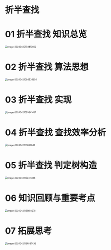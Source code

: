 # 折半查找



# 01 折半查找 知识总览

<img src="https://cvp.oss-cn-shanghai.aliyuncs.com/picgo/202404201934069.png" alt="image-20240420193410852" style="zoom:50%;" />



# 02 折半查找 算法思想

<img src="https://cvp.oss-cn-shanghai.aliyuncs.com/picgo/202404210849974.png" alt="image-20240421084934654" style="zoom:50%;" />



# 03 折半查找 实现

<img src="https://cvp.oss-cn-shanghai.aliyuncs.com/picgo/202404210958645.png" alt="image-20240421095841487" style="zoom:50%;" />



# 04 折半查找 查找效率分析

<img src="https://cvp.oss-cn-shanghai.aliyuncs.com/picgo/202404211110068.png" alt="image-20240421111057846" style="zoom: 50%;" />



# 05 折半查找 判定树构造

<img src="https://cvp.oss-cn-shanghai.aliyuncs.com/picgo/202404211504739.png" alt="image-20240421150411386" style="zoom:50%;" />



# 06 知识回顾与重要考点

<img src="https://cvp.oss-cn-shanghai.aliyuncs.com/picgo/202404211514501.png" alt="image-20240421151458278" style="zoom:50%;" />



# 07 拓展思考

<img src="https://cvp.oss-cn-shanghai.aliyuncs.com/picgo/202404211548807.png" alt="image-20240421154837436" style="zoom:50%;" />
